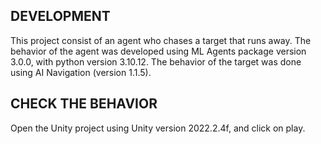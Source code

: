 ## DEVELOPMENT

This project consist of an agent who chases a target that runs away. The behavior of the agent was developed using ML Agents package version 3.0.0, with python version 3.10.12. The behavior of the target was done using AI Navigation (version 1.1.5).

## CHECK THE BEHAVIOR

Open the Unity project using Unity version 2022.2.4f, and click on play. 
